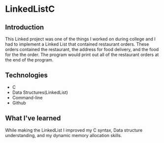 # LinkedListC

## Introduction 

This Linked project was one of the things I worked on during college and I had to implement a Linked List that contained restaurant orders. These orders contained the restaurant, the address for food delivery, and the food for the the order. The program would print out all of the restaurant orders at the end of the program.

## Technologies

* C
* Data Structures(LinkedList)
* Command-line
* Github

## What I've learned

While making the LinkedList I improved my C syntax, Data structure understanding, and my dynamic memory allocation skills. 
